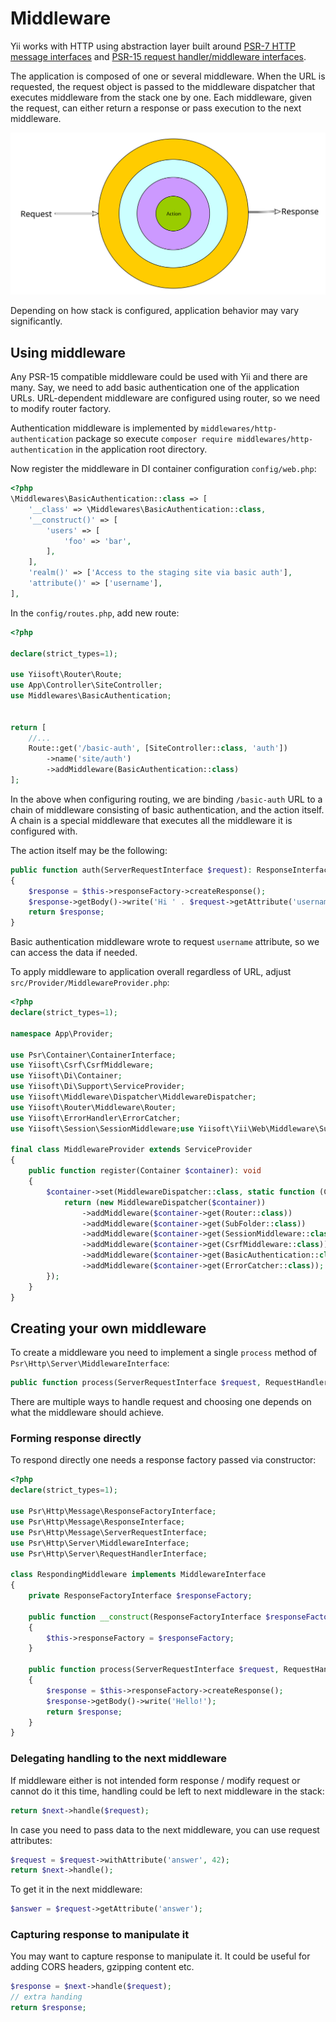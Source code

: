 # Middleware

Yii works with HTTP using abstraction layer built around [PSR-7 HTTP message interfaces](https://www.php-fig.org/psr/psr-7/)
and [PSR-15 request handler/middleware interfaces](https://www.php-fig.org/psr/psr-15/).

The application is composed of one or several middleware. When the URL is requested, the request object is passed to
the middleware dispatcher that executes middleware from the stack one by one. Each middleware, given the request, can
either return a response or pass execution to the next middleware. 

![Middleware](img/middleware.svg)

Depending on how stack is configured, application behavior may vary significantly.

## Using middleware

Any PSR-15 compatible middleware could be used with Yii and there are many. Say, we need to add basic authentication
one of the application URLs. URL-dependent middleware are configured using router, so we need to modify router factory. 

Authentication middleware is implemented by `middlewares/http-authentication` package so execute
`composer require middlewares/http-authentication` in the application root directory.

Now register the middleware in DI container configuration `config/web.php`:

```php
<?php
\Middlewares\BasicAuthentication::class => [
    '__class' => \Middlewares\BasicAuthentication::class,
    '__construct()' => [
        'users' => [
            'foo' => 'bar',
        ],
    ],
    'realm()' => ['Access to the staging site via basic auth'],
    'attribute()' => ['username'],
],
```

In the `config/routes.php`, add new route:

```php
<?php

declare(strict_types=1);

use Yiisoft\Router\Route;
use App\Controller\SiteController;
use Middlewares\BasicAuthentication;


return [
    //...
    Route::get('/basic-auth', [SiteController::class, 'auth'])
        ->name('site/auth')
        ->addMiddleware(BasicAuthentication::class)
];
```

In the above when configuring routing, we are binding `/basic-auth` URL to a chain of middleware consisting of basic
authentication, and the action itself. A chain is a special middleware that executes all the middleware it is configured
with.

The action itself may be the following:

```php
public function auth(ServerRequestInterface $request): ResponseInterface
{
    $response = $this->responseFactory->createResponse();
    $response->getBody()->write('Hi ' . $request->getAttribute('username'));
    return $response;
}
```

Basic authentication middleware wrote to request `username` attribute, so we can access the data if needed.

To apply middleware to application overall regardless of URL, adjust `src/Provider/MiddlewareProvider.php`:

```php
<?php
declare(strict_types=1);

namespace App\Provider;

use Psr\Container\ContainerInterface;
use Yiisoft\Csrf\CsrfMiddleware;
use Yiisoft\Di\Container;
use Yiisoft\Di\Support\ServiceProvider;
use Yiisoft\Middleware\Dispatcher\MiddlewareDispatcher;
use Yiisoft\Router\Middleware\Router;
use Yiisoft\ErrorHandler\ErrorCatcher;
use Yiisoft\Session\SessionMiddleware;use Yiisoft\Yii\Web\Middleware\SubFolder;

final class MiddlewareProvider extends ServiceProvider
{
    public function register(Container $container): void
    {
        $container->set(MiddlewareDispatcher::class, static function (ContainerInterface $container) {
            return (new MiddlewareDispatcher($container))
                ->addMiddleware($container->get(Router::class))
                ->addMiddleware($container->get(SubFolder::class))
                ->addMiddleware($container->get(SessionMiddleware::class))
                ->addMiddleware($container->get(CsrfMiddleware::class))
                ->addMiddleware($container->get(BasicAuthentication::class))
                ->addMiddleware($container->get(ErrorCatcher::class));
        });
    }
}
```

## Creating your own middleware

To create a middleware you need to implement a single `process` method of `Psr\Http\Server\MiddlewareInterface`:

```php
public function process(ServerRequestInterface $request, RequestHandlerInterface $next): ResponseInterface;
```

There are multiple ways to handle request and choosing one depends on what the middleware should achieve.

### Forming response directly

To respond directly one needs a response factory passed via constructor:

```php
<?php
declare(strict_types=1);

use Psr\Http\Message\ResponseFactoryInterface;
use Psr\Http\Message\ResponseInterface;
use Psr\Http\Message\ServerRequestInterface;
use Psr\Http\Server\MiddlewareInterface;
use Psr\Http\Server\RequestHandlerInterface;

class RespondingMiddleware implements MiddlewareInterface
{
    private ResponseFactoryInterface $responseFactory;

    public function __construct(ResponseFactoryInterface $responseFactory)
    {
        $this->responseFactory = $responseFactory;
    }

    public function process(ServerRequestInterface $request, RequestHandlerInterface $next): ResponseInterface
    {
        $response = $this->responseFactory->createResponse();
        $response->getBody()->write('Hello!');
        return $response;
    }
}
```

### Delegating handling to the next middleware

If middleware either is not intended form response / modify request or cannot do it this time, handling could be
left to next middleware in the stack:  

```php
return $next->handle($request);
```

In case you need to pass data to the next middleware, you can use request attributes:

```php
$request = $request->withAttribute('answer', 42);
return $next->handle();
``` 

To get it in the next middleware:

```php
$answer = $request->getAttribute('answer');
```

### Capturing response to manipulate it

You may want to capture response to manipulate it. It could be useful for adding CORS headers, gzipping content etc.

```php
$response = $next->handle($request);
// extra handing
return $response;
```

